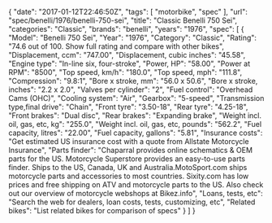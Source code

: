 {
    "date": "2017-01-12T22:46:50Z",
    "tags": [
        "motorbike",
        "spec"
    ],
    "url": "spec\/benelli\/1976\/benelli-750-sei",
    "title": "Classic Benelli 750 Sei",
    "categories": "Classic",
    "brands": "benelli",
    "years": "1976",
    "spec": [
        {
            "Model": "Benelli 750 Sei",
            "Year": "1976",
            "Category": "Classic",
            "Rating": "74.6 out of 100. Show full rating and compare with other bikes",
            "Displacement, ccm": "747.00",
            "Displacement, cubic inches": "45.58",
            "Engine type": "In-line six, four-stroke",
            "Power, HP": "58.00",
            "Power at RPM": "8500",
            "Top speed, km\/h": "180.0",
            "Top speed, mph": "111.8",
            "Compression": "9.8:1",
            "Bore x stroke, mm": "56.0 x 50.6",
            "Bore x stroke, inches": "2.2 x 2.0",
            "Valves per cylinder": "2",
            "Fuel control": "Overhead Cams (OHC)",
            "Cooling system": "Air",
            "Gearbox": "5-speed",
            "Transmission type,final drive": "Chain",
            "Front tyre": "3.50-18",
            "Rear tyre": "4.25-18",
            "Front brakes": "Dual disc",
            "Rear brakes": "Expanding brake",
            "Weight incl. oil, gas, etc, kg": "255.0",
            "Weight incl. oil, gas, etc, pounds": "562.2",
            "Fuel capacity, litres": "22.00",
            "Fuel capacity, gallons": "5.81",
            "Insurance costs": "Get estimated US insurance cost with a quote from Allstate Motorcycle Insurance",
            "Parts finder": "Chaparral provides online schematics & OEM parts for the US.   Motorcycle Superstore provides an easy-to-use parts finder. Ships to the US, Canada, UK and Australia.MotoSport.com ships motorcycle parts and accessories to most countries.    Sixity.com has low prices and free shipping on ATV and motorcycle parts to the US. Also check out our overview of motorcycle webshops at Bikez.info",
            "Loans, tests, etc": "Search the web for dealers, loan costs, tests, customizing, etc",
            "Related bikes": "List related bikes for comparison of specs"
        }
    ]
}